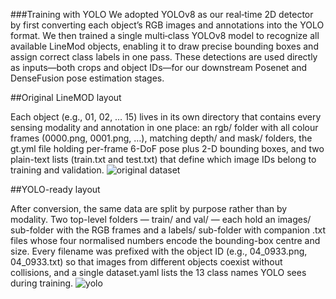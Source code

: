 ###Training with YOLO
We adopted YOLOv8 as our real‐time 2D detector by first converting each object’s RGB images and annotations into the YOLO format. We then trained a single multi‐class YOLOv8 model to recognize all available LineMod objects, enabling it to draw precise bounding boxes and assign correct class labels in one pass. These detections are used directly as inputs—both crops and object IDs—for our downstream Posenet and DenseFusion pose estimation stages.

##Original LineMOD layout

Each object (e.g., 01, 02, … 15) lives in its own directory that contains every sensing modality and annotation in one place: an rgb/ folder with all colour frames (0000.png, 0001.png, …), matching depth/ and mask/ folders, the gt.yml file holding per-frame 6-DoF pose plus 2-D bounding boxes, and two plain-text lists (train.txt and test.txt) that define which image IDs belong to training and validation.
![original dataset](https://github.com/user-attachments/assets/6acd27ee-b367-4524-8f13-e5addf792fc2)

##YOLO-ready layout

After conversion, the same data are split by purpose rather than by modality. Two top-level folders — train/ and val/ — each hold an images/ sub-folder with the RGB frames and a labels/ sub-folder with companion .txt files whose four normalised numbers encode the bounding-box centre and size. Every filename was prefixed with the object ID (e.g., 04_0933.png, 04_0933.txt) so that images from different objects coexist without collisions, and a single dataset.yaml lists the 13 class names YOLO sees during training.
![yolo](https://github.com/user-attachments/assets/7b5c87e1-a948-4ab0-8b03-9cc40fcf95aa)
